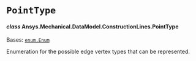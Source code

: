 # `PointType`

<a id="ansys.mechanical.stubs.v242.Ansys.Mechanical.DataModel.ConstructionLines.PointType"></a>

#### *class* Ansys.Mechanical.DataModel.ConstructionLines.PointType

Bases: [`enum.Enum`](https://docs.python.org/3/library/enum.html#enum.Enum)

Enumeration for the possible edge vertex types that can be represented.

<!-- !! processed by numpydoc !! -->

